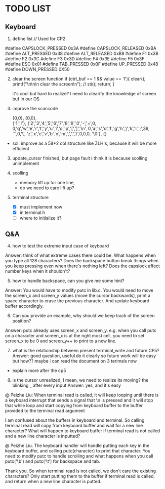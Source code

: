 # TODO LIST

## Keyboard
1. define list 
// Used for CP2

#define CAPSLOCK_PRESSED 0x3A
#define CAPSLOCK_RELEASED 0xBA
#define ALT_PRESSED 0x38
#define ALT_RELEASED 0xB8
#define F1  0x3B
#define F2  0x3C
#define F3  0x3D
#define F4  0x3E
#define F5  0x3F
#define ESC 0x01
#define TAB_PRESSED 0x0F
#define UP_PRESSED 0x48
#define DOWN_PRESSED 0X50

2. clear the screen function
                if (ctrl_buf == 1 && value == 'l'){
                    clear();
                    printf("\n\n\n clear the screen\n");
                    // sti();
                    return;
                }

    it's cool but hard to realize?
    I need to clearify the knowledge of screen buf in our OS

3. improve the scancode
   
      {0,0},
    {0,0},    
    {'1','!'},
    {'2','3','4','5','6','7','8','9','0','-','=',0,
    0,'q','w','e','r','t','y','u','i','o','p','[',']','\n',
    0,'a','s','d','f','g','h','j','k','l',';',39, '`',0,'\\',
    'z','x','c','v','b','n','m',',','.','/',0,0,0,
    '\0'},
    {}
- sol: improve as a 58*2 col structure like ZLH's, because it will be more efficient


3. update_cursor
finished, but page fault
i think it is because scolling unimplement

4. scolling
    - memory lift up for one line, 
    - do we need to care lift up?
5. terminal structure
    - [x] must implement now 
    - [x] in terminal.h
    - [ ] where to initialize it?

## Q&A

4. how to test the extreme input case of keyboard

Answer: think of what extreme cases there could be. What happens when you type all 128 characters? Does the backspace button break things when you keep pressing even when there's nothing left? Does the capslock affect number keys when it shouldn't?

5. how to handle backspace, can you give me some hint?

Answer: You would have to modify putc in lib.c. You would need to move the screen_x and screen_y values (move the cursor backwards), print a space character to erase the previous character. And update keyboard buffer accordingly.

6. Can you provide an example, why should we keep track of the screen position?

Answer: putc already uses screen_x and screen_y. e.g. when you call putc on a character and screen_x is at the right most cell, you need to set screen_x to be 0 and screen_y++ to print to a new line.

7. what is the relationship between present terminal_write and future CP5?
Answer:  good question, useful
do it clearly so future work will be easy
but how??
maybe I can read the document on 3 terimals now


- explain more after the cp5

8. is the cursor unrealized, I mean, we need to realize its moving? the blinking _ after every input
Answer: yes, and it's easy



@ Peizhe Liu: When terminal read is called, it will keep looping until there is a keyboard interrupt that sends a signal that \n is pressed and it will stop that while loop and start copying from keyboard buffer to the buffer provided to the terminal read argument


I am confused about the buffers in keyboard and terminal. So calling terminal read will copy from keyboard buffer and wait for a new line character? What will happen to keyboard buffer if terminal read is not called and a new line character is inputted?

@ Peizhe Liu. The keyboard handler will handle putting each key in the keyboard buffer, and calling putc(character) to print that character. You need to modify putc to handle scrolling and what happens when you call putc('\b') and putc('\t') for backspace and tab.

Thank you. So when terminal read is not called, we don't care the existing characters? Only start putting them to the buffer if terminal read is called, and return when a new line character is putted.


